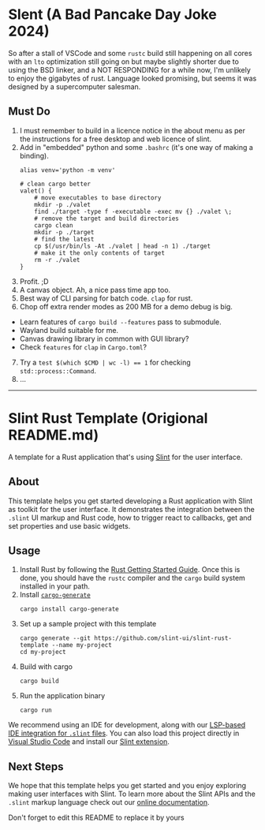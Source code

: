 # Slent (A Bad Pancake Day Joke 2024)

So after a stall of VSCode and some `rustc` build still happening on all cores
with an `lto` optimization still going on but maybe slightly shorter due to
using the BSD linker, and a NOT RESPONDING for a while now, I'm unlikely to enjoy
the gigabytes of rust. Language looked promising, but seems it was designed by
a supercomputer salesman.

## Must Do

1. I must remember to build in a licence notice in the about menu as per the
instructions for a free desktop and web licence of slint.
2. Add in "embedded" python and some `.bashrc` (it's one way of making a binding).
	```
	alias venv='python -m venv'

	# clean cargo better
	valet() {
		# move executables to base directory
		mkdir -p ./valet
		find ./target -type f -executable -exec mv {} ./valet \;
		# remove the target and build directories
		cargo clean
		mkdir -p ./target
		# find the latest
		cp $(/usr/bin/ls -At ./valet | head -n 1) ./target
		# make it the only contents of target
		rm -r ./valet
	}
	```
3. Profit. ;D
4. A canvas object. Ah, a nice pass time app too.
5. Best way of CLI parsing for batch code. `clap` for rust.
6. Chop off extra render modes as 200 MB for a demo debug is big.
  * Learn features of `cargo build --features` pass to submodule.
  * Wayland build suitable for me.
  * Canvas drawing library in common with GUI library?
  * Check `features` for `clap` in `Cargo.toml`?
7. Try a `test $(which $CMD | wc -l) == 1` for checking `std::process::Command`.
8. ...

---

# Slint Rust Template (Origional README.md)

A template for a Rust application that's using [Slint](https://slint.rs) for the user interface.

## About

This template helps you get started developing a Rust application with Slint as toolkit
for the user interface. It demonstrates the integration between the `.slint` UI markup and
Rust code, how to trigger react to callbacks, get and set properties and use basic widgets.

## Usage

1. Install Rust by following the [Rust Getting Started Guide](https://www.rust-lang.org/learn/get-started).
   Once this is done, you should have the ```rustc``` compiler and the ```cargo``` build system installed in your path.
2. Install [`cargo-generate`](https://github.com/cargo-generate/cargo-generate)
    ```
    cargo install cargo-generate
    ```
3. Set up a sample project with this template
    ```
    cargo generate --git https://github.com/slint-ui/slint-rust-template --name my-project
    cd my-project
    ```
3. Build with cargo
    ```
    cargo build
    ```
4. Run the application binary
     ```
     cargo run
     ```

We recommend using an IDE for development, along with our [LSP-based IDE integration for `.slint` files](https://github.com/slint-ui/slint/blob/master/tools/lsp/README.md). You can also load this project directly in [Visual Studio Code](https://code.visualstudio.com) and install our [Slint extension](https://marketplace.visualstudio.com/items?itemName=Slint.slint).

## Next Steps

We hope that this template helps you get started and you enjoy exploring making user interfaces with Slint. To learn more
about the Slint APIs and the `.slint` markup language check out our [online documentation](https://slint.dev/docs).

Don't forget to edit this README to replace it by yours
